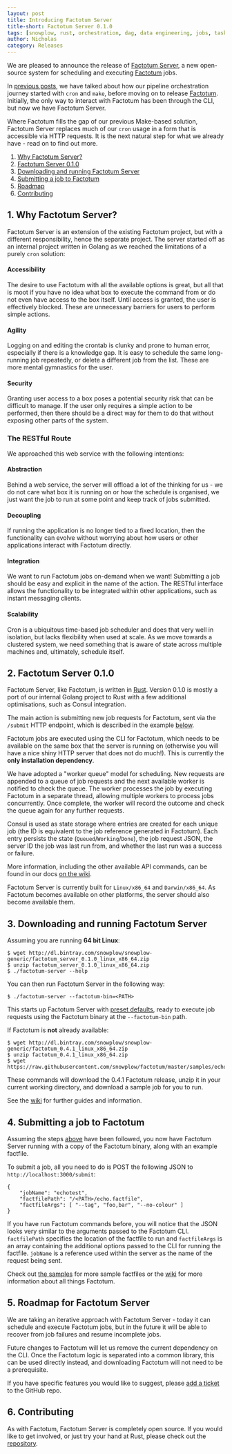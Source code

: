 ```yaml
---
layout: post
title: Introducing Factotum Server
title-short: Factotum Server 0.1.0
tags: [snowplow, rust, orchestration, dag, data engineering, jobs, tasks, factotum, factotum-server, pipeline, rest, web service]
author: Nicholas
category: Releases
---
```


We are pleased to announce the release of [Factotum Server][factotum-server-repo], a new open-source system for scheduling and executing [Factotum][factotum-repo] jobs. 

In [previous posts][snowplow-job-make], we have talked about how our pipeline orchestration journey started with `cron` and `make`, before moving on to release [Factotum][factotum-first-blog]. Initially, the only way to interact with Factotum has been through the CLI, but now we have Factotum Server.

Where Factotum fills the gap of our previous Make-based solution, Factotum Server replaces much of our `cron` usage in a form that is accessible via HTTP requests. It is the next natural step for what we already have - read on to find out more.

1. [Why Factotum Server?](#why)
2. [Factotum Server 0.1.0](#factotum)
3. [Downloading and running Factotum Server](#install)
4. [Submitting a job to Factotum](#submitting)
5. [Roadmap](#roadmap)
6. [Contributing](#contributing)

<!--more-->

<h2 id="why">1. Why Factotum Server?</h2>

Factotum Server is an extension of the existing Factotum project, but with a different responsibility, hence the separate project. The server started off as an internal project written in Golang as we reached the limitations of a purely `cron` solution:

<h4>Accessibility</h4>
The desire to use Factotum with all the available options is great, but all that is moot if you have no idea what box to execute the command from or do not even have access to the box itself. Until access is granted, the user is effectively blocked. These are unnecessary barriers for users to perform simple actions.

<h4>Agility</h4>
Logging on and editing the crontab is clunky and prone to human error, especially if there is a knowledge gap. It is easy to schedule the same long-running job repeatedly, or delete a different job from the list. These are more mental gymnastics for the user.

<h4>Security</h4>
Granting user access to a box poses a potential security risk that can be difficult to manage. If the user only requires a simple action to be performed, then there should be a direct way for them to do that without exposing other parts of the system.

<h3>The RESTful Route</h3>

We approached this web service with the following intentions:

<h4>Abstraction</h4>
Behind a web service, the server will offload a lot of the thinking for us - we do not care what box it is running on or how the schedule is organised, we just want the job to run at some point and keep track of jobs submitted.

<h4>Decoupling</h4>
If running the application is no longer tied to a fixed location, then the functionality can evolve without worrying about how users or other applications interact with Factotum directly.

<h4>Integration</h4>
We want to run Factotum jobs on-demand when we want! Submitting a job should be easy and explicit in the name of the action. The RESTful interface allows the functionality to be integrated within other applications, such as instant messaging clients.

<h4>Scalability</h4>
Cron is a ubiquitous time-based job scheduler and does that very well in isolation, but lacks flexibility when used at scale. As we move towards a clustered system, we need something that is aware of state across multiple machines and, ultimately, schedule itself. 

<h2 id="factotum">2. Factotum Server 0.1.0</h2>

Factotum Server, like Factotum, is written in [Rust][rust-lang]. Version 0.1.0 is mostly a port of our internal Golang project to Rust with a few additional optimisations, such as Consul integration.

The main action is submitting new job requests for Factotum, sent via the `/submit` HTTP endpoint, which is described in the example [below](#submitting).

Factotum jobs are executed using the CLI for Factotum, which needs to be available on the same box that the server is running on (otherwise you will have a nice shiny HTTP server that does not do much!). This is currently the **only installation dependency**.

We have adopted a "worker queue" model for scheduling. New requests are appended to a queue of job requests and the next available worker is notified to check the queue. The worker processes the job by executing Factotum in a separate thread, allowing multiple workers to process jobs concurrently. Once complete, the worker will record the outcome and check the queue again for any further requests.

Consul is used as state storage where entries are created for each unique job (the ID is equivalent to the job reference generated in Factotum). Each entry persists the state (`Queued`/`Working`/`Done`), the job request JSON, the server ID the job was last run from, and whether the last run was a success or failure.

More information, including the other available API commands, can be found in our docs [on the wiki][factotum-server-wiki].

Factotum Server is currently built for `Linux/x86_64` and `Darwin/x86_64`. As Factotum becomes available on other platforms, the server should also become available them.

<h2 id="install">3. Downloading and running Factotum Server</h2>

Assuming you are running **64 bit Linux**:

```{bash}
$ wget http://dl.bintray.com/snowplow/snowplow-generic/factotum_server_0.1.0_linux_x86_64.zip
$ unzip factotum_server_0.1.0_linux_x86_64.zip
$ ./factotum-server --help
```

You can then run Factotum Server in the following way:

```{bash}
$ ./factotum-server --factotum-bin=<PATH>
```

This starts up Factotum Server with [preset defaults][factotum-server-defaults], ready to execute job requests using the Factotum binary at the `--factotum-bin` path.

If Factotum is **not** already available:

```{bash}
$ wget http://dl.bintray.com/snowplow/snowplow-generic/factotum_0.4.1_linux_x86_64.zip
$ unzip factotum_0.4.1_linux_x86_64.zip
$ wget https://raw.githubusercontent.com/snowplow/factotum/master/samples/echo.factfile
```

These commands will download the 0.4.1 Factotum release, unzip it in your current working directory, and download a sample job for you to run.

See the [wiki][wiki-home] for further guides and information.

<h2 id="submitting">4. Submitting a job to Factotum</h2>

Assuming the steps [above](#install) have been followed, you now have Factotum Server running with a copy of the Factotum binary, along with an example factfile.

To submit a job, all you need to do is POST the following JSON to `http://localhost:3000/submit`:

```{json}
{
    "jobName": "echotest",
    "factfilePath": "/<PATH>/echo.factfile",
    "factfileArgs": [ "--tag", "foo,bar", "--no-colour" ]
}
```

If you have run Factotum commands before, you will notice that the JSON looks very similar to the arguments passed to the Factotum CLI. `factfilePath` specifies the location of the factfile to run and `factfileArgs` is an array containing the additional options passed to the CLI for running the factfile. `jobName` is a reference used within the server as the name of the request being sent.

Check out [the samples][job-samples] for more sample factfiles or the [wiki][wiki-home] for more information about all things Factotum.

<h2 id="roadmap">5. Roadmap for Factotum Server</h2>

We are taking an iterative approach with Factotum Server - today it can schedule and execute Factotum jobs, but in the future it will be able to recover from job failures and resume incomplete jobs.

Future changes to Factotum will let us remove the current dependency on the CLI. Once the Factotum logic is separated into a common library, this can be used directly instead, and downloading Factotum will not need to be a prerequisite.

If you have specific features you would like to suggest, please [add a ticket][factotum-server-issues] to the GitHub repo.

<h2 id="contributing">6. Contributing</h2>

As with Factotum, Factotum Server is completely open source. If you would like to get involved, or just try your hand at Rust, please check out the [repository][factotum-server-repo].

<!-- Links -->

[job-samples]: https://github.com/snowplow/factotum/tree/master/samples
[wiki-home]: https://github.com/snowplow/factotum/wiki
[factotum-server-wiki]: https://github.com/snowplow/factotum/wiki/Factotum-Server
[factotum-server-defaults]: https://github.com/snowplow/factotum/wiki/Server-User-Guide#cli-arguments
[snowplow-job-make]: http://snowplowanalytics.com/blog/2015/10/13/orchestrating-batch-processing-pipelines-with-cron-and-make/
[factotum-first-blog]: http://snowplowanalytics.com/blog/2016/04/09/introducing-factotum-data-pipeline-runner/
[factotum-server-repo]: https://github.com/snowplow/factotum-server
[factotum-repo]: https://github.com/snowplow/factotum
[rust-lang]: https://www.rust-lang.org/

[factotum-server-issues]: https://github.com/snowplow/factotum-server/issues/new
